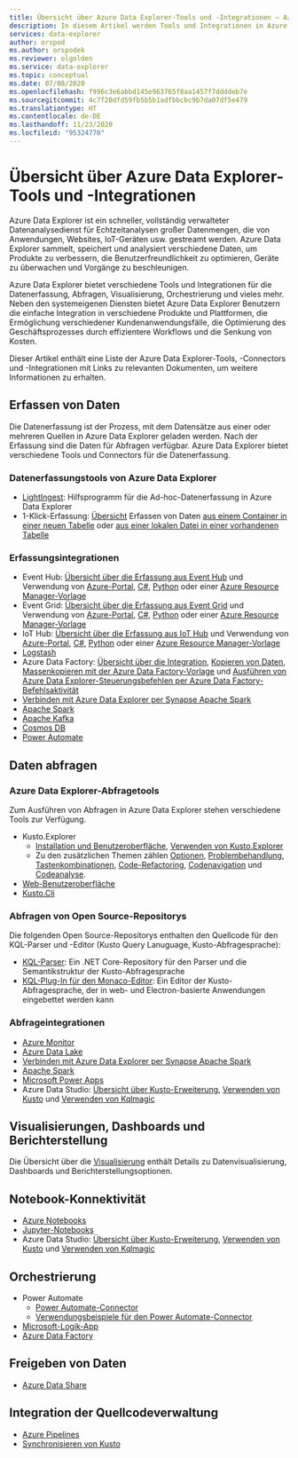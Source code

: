 ```yaml
---
title: Übersicht über Azure Data Explorer-Tools und -Integrationen – Azure Data Explorer
description: In diesem Artikel werden Tools und Integrationen in Azure Data Explorer beschrieben.
services: data-explorer
author: orspod
ms.author: orspodek
ms.reviewer: olgolden
ms.service: data-explorer
ms.topic: conceptual
ms.date: 07/08/2020
ms.openlocfilehash: f996c3e6abbd145e963765f8aa1457f7ddddeb7e
ms.sourcegitcommit: 4c7f20dfd59fb5b5b1adfbbcbc9b7da07df5e479
ms.translationtype: HT
ms.contentlocale: de-DE
ms.lasthandoff: 11/23/2020
ms.locfileid: "95324770"
---
```

# <a name="azure-data-explorer-tools-and-integrations-overview"></a>Übersicht über Azure Data Explorer-Tools und -Integrationen

Azure Data Explorer ist ein schneller, vollständig verwalteter Datenanalysedienst für Echtzeitanalysen großer Datenmengen, die von Anwendungen, Websites, IoT-Geräten usw. gestreamt werden. Azure Data Explorer sammelt, speichert und analysiert verschiedene Daten, um Produkte zu verbessern, die Benutzerfreundlichkeit zu optimieren, Geräte zu überwachen und Vorgänge zu beschleunigen. 

Azure Data Explorer bietet verschiedene Tools und Integrationen für die Datenerfassung, Abfragen, Visualisierung, Orchestrierung und vieles mehr. Neben den systemeigenen Diensten bietet Azure Data Explorer Benutzern die einfache Integration in verschiedene Produkte und Plattformen, die Ermöglichung verschiedener Kundenanwendungsfälle, die Optimierung des Geschäftsprozesses durch effizientere Workflows und die Senkung von Kosten. 

Dieser Artikel enthält eine Liste der Azure Data Explorer-Tools, -Connectors und -Integrationen mit Links zu relevanten Dokumenten, um weitere Informationen zu erhalten.

## <a name="ingest-data"></a>Erfassen von Daten 

Die Datenerfassung ist der Prozess, mit dem Datensätze aus einer oder mehreren Quellen in Azure Data Explorer geladen werden. Nach der Erfassung sind die Daten für Abfragen verfügbar. Azure Data Explorer bietet verschiedene Tools und Connectors für die Datenerfassung. 

### <a name="azure-data-explorer-ingestion-tools"></a>Datenerfassungstools von Azure Data Explorer

* [LightIngest](lightingest.md): Hilfsprogramm für die Ad-hoc-Datenerfassung in Azure Data Explorer
* 1-Klick-Erfassung: [Übersicht](ingest-data-one-click.md) Erfassen von Daten [aus einem Container in einer neuen Tabelle](one-click-ingestion-new-table.md) oder [aus einer lokalen Datei in einer vorhandenen Tabelle](one-click-ingestion-existing-table.md)

### <a name="ingestion-integrations"></a>Erfassungsintegrationen

* Event Hub: [Übersicht über die Erfassung aus Event Hub](ingest-data-event-hub-overview.md) und Verwendung von [Azure-Portal](ingest-data-event-hub.md), [C#](data-connection-event-hub-csharp.md), [Python](data-connection-event-hub-python.md) oder einer [Azure Resource Manager-Vorlage](data-connection-event-hub-resource-manager.md)
* Event Grid: [Übersicht über die Erfassung aus Event Grid](ingest-data-event-grid-overview.md) und Verwendung von [Azure-Portal](ingest-data-event-grid.md), [C#](data-connection-event-grid-csharp.md), [Python](data-connection-event-grid-python.md) oder einer [Azure Resource Manager-Vorlage](data-connection-event-grid-resource-manager.md)
* IoT Hub: [Übersicht über die Erfassung aus IoT Hub](ingest-data-iot-hub-overview.md) und Verwendung von [Azure-Portal](ingest-data-iot-hub.md), [C#](data-connection-iot-hub-csharp.md), [Python](data-connection-iot-hub-python.md) oder einer [Azure Resource Manager-Vorlage](data-connection-iot-hub-resource-manager.md)
* [Logstash](ingest-data-logstash.md)
* Azure Data Factory: [Übersicht über die Integration](data-factory-integration.md), [Kopieren von Daten](data-factory-load-data.md), [Massenkopieren mit der Azure Data Factory-Vorlage](data-factory-template.md) und [Ausführen von Azure Data Explorer-Steuerungsbefehlen per Azure Data Factory-Befehlsaktivität](data-factory-command-activity.md)
* [Verbinden mit Azure Data Explorer per Synapse Apache Spark](/azure/synapse-analytics/quickstart-connect-azure-data-explorer?context=%252fazure%252fdata-explorer%252fcontext%252fcontext)
* [Apache Spark](spark-connector.md)
* [Apache Kafka](ingest-data-kafka.md)
* [Cosmos DB](https://github.com/Azure/azure-kusto-labs/tree/master/cosmosdb-adx-integration)
* [Power Automate](flow.md)

## <a name="query-data"></a>Daten abfragen

### <a name="azure-data-explorer-query-tools"></a>Azure Data Explorer-Abfragetools

Zum Ausführen von Abfragen in Azure Data Explorer stehen verschiedene Tools zur Verfügung.

* Kusto.Explorer
    * [Installation und Benutzeroberfläche](kusto/tools/kusto-explorer.md), [Verwenden von Kusto.Explorer](kusto/tools/kusto-explorer-using.md)
    * Zu den zusätzlichen Themen zählen [Optionen](kusto/tools/kusto-explorer-options.md), [Problembehandlung](kusto/tools/kusto-explorer-troubleshooting.md), [Tastenkombinationen](kusto/tools/kusto-explorer-shortcuts.md), [Code-Refactoring](kusto/tools/kusto-explorer-refactor.md), [Codenavigation](kusto/tools/kusto-explorer-codenav.md) und [Codeanalyse](kusto/tools/kusto-explorer-code-analyzer.md).
* [Web-Benutzeroberfläche](web-query-data.md)
* [Kusto.Cli](kusto/tools/kusto-cli.md)

### <a name="query-open-source-repositories"></a>Abfragen von Open Source-Repositorys

Die folgenden Open Source-Repositorys enthalten den Quellcode für den KQL-Parser und -Editor (Kusto Query Lanuguage, Kusto-Abfragesprache):

* [KQL-Parser](https://github.com/microsoft/Kusto-Query-Language): Ein .NET Core-Repository für den Parser und die Semantikstruktur der Kusto-Abfragesprache
* [KQL-Plug-In für den Monaco-Editor](https://github.com/Azure/monaco-kusto): Ein Editor der Kusto-Abfragesprache, der in web- und Electron-basierte Anwendungen eingebettet werden kann 

### <a name="query-integrations"></a>Abfrageintegrationen

* [Azure Monitor](query-monitor-data.md)
* [Azure Data Lake](data-lake-query-data.md)
* [Verbinden mit Azure Data Explorer per Synapse Apache Spark](/azure/synapse-analytics/quickstart-connect-azure-data-explorer?context=%252fazure%252fdata-explorer%252fcontext%252fcontext)
* [Apache Spark](spark-connector.md)
* [Microsoft Power Apps](power-apps-connector.md)
* Azure Data Studio: [Übersicht über Kusto-Erweiterung](/sql/azure-data-studio/extensions/kusto-extension?context=%252fazure%252fdata-explorer%252fcontext%252fcontext), [Verwenden von Kusto](/sql/azure-data-studio/notebooks/notebooks-kusto-kernel?context=%252fazure%252fdata-explorer%252fcontext%252fcontext) und [Verwenden von Kqlmagic](/sql/azure-data-studio/notebooks-kqlmagic?context=%252fazure%252fdata-explorer%252fcontext%252fcontext)

## <a name="visualizations-dashboards-and-reporting"></a>Visualisierungen, Dashboards und Berichterstellung

Die Übersicht über die [Visualisierung](viz-overview.md) enthält Details zu Datenvisualisierung, Dashboards und Berichterstellungsoptionen. 

## <a name="notebook-connectivity"></a>Notebook-Konnektivität

* [Azure Notebooks](/sql/azure-data-studio/notebooks/notebooks-kqlmagic?context=%252fazure%252fdata-explorer%252fcontext%252fcontext%253fcontext%253d%252fazure%252fdata-explorer%252fcontext%252fcontext)
* [Jupyter-Notebooks](kqlmagic.md)
* Azure Data Studio: [Übersicht über Kusto-Erweiterung](/sql/azure-data-studio/extensions/kusto-extension?context=%252fazure%252fdata-explorer%252fcontext%252fcontext), [Verwenden von Kusto](/sql/azure-data-studio/notebooks/notebooks-kusto-kernel?context=%252fazure%252fdata-explorer%252fcontext%252fcontext) und [Verwenden von Kqlmagic](/sql/azure-data-studio/notebooks-kqlmagic?context=%252fazure%252fdata-explorer%252fcontext%252fcontext)

## <a name="orchestration"></a>Orchestrierung

* Power Automate
    * [Power Automate-Connector](flow.md)
    * [Verwendungsbeispiele für den Power Automate-Connector](flow-usage.md)
* [Microsoft-Logik-App](kusto/tools/logicapps.md) 
* [Azure Data Factory](data-factory-integration.md)

## <a name="share-data"></a>Freigeben von Daten

* [Azure Data Share](data-share.md)

## <a name="source-control-integration"></a>Integration der Quellcodeverwaltung

* [Azure Pipelines](devops.md) 
* [Synchronisieren von Kusto](kusto/tools/synckusto.md) 

